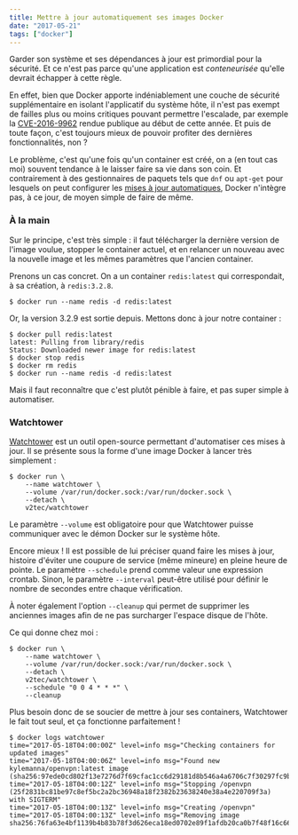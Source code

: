 ```yaml
---
title: Mettre à jour automatiquement ses images Docker
date: "2017-05-21"
tags: ["docker"]
---
```


Garder son système et ses dépendances à jour est primordial pour la sécurité. Et ce n'est pas parce qu'une application est _conteneurisée_ qu'elle devrait échapper à cette règle.

En effet, bien que Docker apporte indéniablement une couche de sécurité supplémentaire en isolant l'applicatif du système hôte, il n'est pas exempt de failles plus ou moins critiques pouvant permettre l'escalade, par exemple la [CVE-2016-9962](https://cve.mitre.org/cgi-bin/cvename.cgi?name=CVE-2016-9962) rendue publique au début de cette année. Et puis de toute façon, c'est toujours mieux de pouvoir profiter des dernières fonctionnalités, non&nbsp;?

Le problème, c'est qu'une fois qu'un container est créé, on a (en tout cas moi) souvent tendance à le laisser faire sa vie dans son coin. Et contrairement à des gestionnaires de paquets tels que `dnf` ou `apt-get` pour lesquels on peut configurer les [mises à jour automatiques](https://wiki.debian.org/UnattendedUpgrades), Docker n'intègre pas, à ce jour, de moyen simple de faire de même.

### À la main

Sur le principe, c'est très simple&nbsp;: il faut télécharger la dernière version de l'image voulue, stopper le container actuel, et en relancer un nouveau avec la nouvelle image et les mêmes paramètres que l'ancien container.

Prenons un cas concret. On a un container `redis:latest` qui correspondait, à sa création, à `redis:3.2.8`.

    $ docker run --name redis -d redis:latest

Or, la version 3.2.9 est sortie depuis. Mettons donc à jour notre container :

    $ docker pull redis:latest
    latest: Pulling from library/redis
    Status: Downloaded newer image for redis:latest
    $ docker stop redis
    $ docker rm redis
    $ docker run --name redis -d redis:latest

Mais il faut reconnaître que c'est plutôt pénible à faire, et pas super simple à automatiser.

### Watchtower

[Watchtower](https://github.com/v2tec/watchtower) est un outil open-source permettant d'automatiser ces mises à jour. Il se présente sous la forme d'une image Docker à lancer très simplement :

    $ docker run \
        --name watchtower \
        --volume /var/run/docker.sock:/var/run/docker.sock \
        --detach \
        v2tec/watchtower

Le paramètre `--volume` est obligatoire pour que Watchtower puisse communiquer avec le démon Docker sur le système hôte.

Encore mieux&nbsp;! Il est possible de lui préciser quand faire les mises à jour, histoire d'éviter une coupure de service (même mineure) en pleine heure de pointe. Le paramètre `--schedule` prend comme valeur une expression crontab. Sinon, le paramètre `--interval` peut-être utilisé pour définir le nombre de secondes entre chaque vérification.

À noter également l'option `--cleanup` qui permet de supprimer les anciennes images afin de ne pas surcharger l'espace disque de l'hôte.

Ce qui donne chez moi :

    $ docker run \
        --name watchtower \
        --volume /var/run/docker.sock:/var/run/docker.sock \
        --detach \
        v2tec/watchtower \
        --schedule "0 0 4 * * *" \
        --cleanup

Plus besoin donc de se soucier de mettre à jour ses containers, Watchtower le fait tout seul, et ça fonctionne parfaitement&nbsp;!

    $ docker logs watchtower
    time="2017-05-18T04:00:00Z" level=info msg="Checking containers for updated images"
    time="2017-05-18T04:00:06Z" level=info msg="Found new kylemanna/openvpn:latest image (sha256:97ede0cd802f13e7276d7f69cfac1cc6d29181d8b546a4a6706c7f30297fc9bc)"
    time="2017-05-18T04:00:12Z" level=info msg="Stopping /openvpn (25f2831bc81be97c8ef5bc2a2bc36948a18f2382b23638240e38a4e220709f3a) with SIGTERM"
    time="2017-05-18T04:00:13Z" level=info msg="Creating /openvpn"
    time="2017-05-18T04:00:13Z" level=info msg="Removing image sha256:76fa63e4bf1139b4b83b78f3d626eca18ed0702e89f1afdb20ca0b7f48f16c66"
